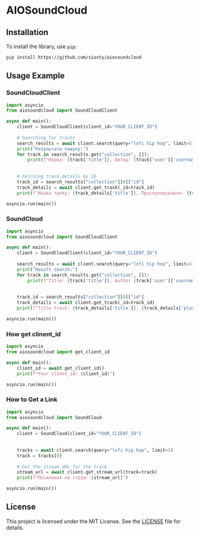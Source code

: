 # AIOSoundCloud

## Installation

To install the library, use `pip`:

```bash
pip install https://github.com/sioxty/aiosoundcloud
```

## Usage Example
### SoundCloudClient
```python
import asyncio
from aiosoundcloud import SoundCloudClient

async def main():
    client = SoundCloudClient(client_id="YOUR_CLIENT_ID")
    
    # Searching for tracks
    search_results = await client.search(query="lofi hip hop", limit=5)
    print("Результати пошуку:")
    for track in search_results.get("collection", []):
        print(f"Назва: {track['title']}, Автор: {track['user']['username']}")
    
    
    # Fetching track details by ID
    track_id = search_results["collection"][0]["id"]
    track_details = await client.get_track(_id=track_id)
    print(f"Назва треку: {track_details['title']}, Прослуховування: {track_details['playback_count']}")

asyncio.run(main())
```
### SoundCloud
```python
import asyncio
from aiosoundcloud import SoundCloudClient

async def main():
    client = SoundCloudClient(client_id="YOUR_CLIENT_ID")
    
    search_results = await client.search(query="lofi hip hop", limit=5)
    print("Result search:")
    for track in search_results.get("collection", []):
        print(f"Title: {track['title']}, Author {track['user']['username']}")
    
    
    track_id = search_results["collection"][0]["id"]
    track_details = await client.get_track(_id=track_id)
    print(f"Title track: {track_details['title']}, {track_details['playback_count']}")

asyncio.run(main())
```
### How get clinent_id
```python
import asyncio
from aiosoundcloud import get_client_id

async def main():
    client_id = await get_client_id()
    print(f"Your client_id: {client_id}")

asyncio.run(main())
```
### How to Get a Link

```python
import asyncio
from aiosoundcloud import SoundCloud

async def main():
    client = SoundCloud(client_id="YOUR_CLIENT_ID")
    
    
    tracks = await client.search(query="lofi hip hop", limit=1)
    track = tracks[0]
    
    # Get the stream URL for the track
    stream_url = await client.get_stream_url(track=track)
    print(f"Посилання на стрім: {stream_url}")

asyncio.run(main())
``` 

## License

This project is licensed under the MIT License. See the [LICENSE](LICENSE) file for details.
